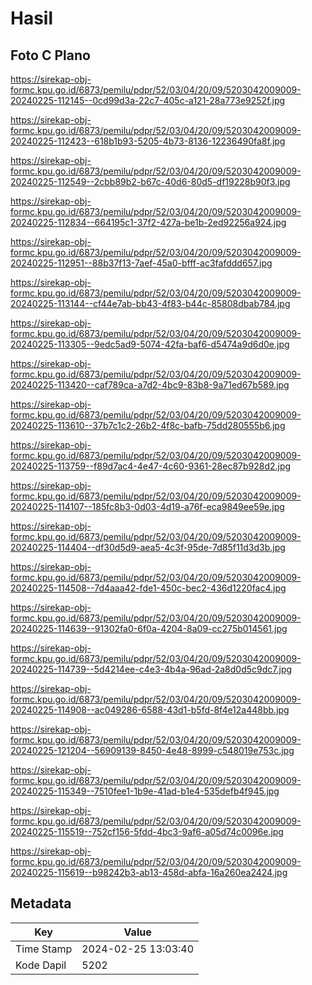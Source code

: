 # Hasil

## Foto C Plano

https://sirekap-obj-formc.kpu.go.id/6873/pemilu/pdpr/52/03/04/20/09/5203042009009-20240225-112145--0cd99d3a-22c7-405c-a121-28a773e9252f.jpg

https://sirekap-obj-formc.kpu.go.id/6873/pemilu/pdpr/52/03/04/20/09/5203042009009-20240225-112423--618b1b93-5205-4b73-8136-12236490fa8f.jpg

https://sirekap-obj-formc.kpu.go.id/6873/pemilu/pdpr/52/03/04/20/09/5203042009009-20240225-112549--2cbb89b2-b67c-40d6-80d5-df19228b90f3.jpg

https://sirekap-obj-formc.kpu.go.id/6873/pemilu/pdpr/52/03/04/20/09/5203042009009-20240225-112834--664195c1-37f2-427a-be1b-2ed92256a924.jpg

https://sirekap-obj-formc.kpu.go.id/6873/pemilu/pdpr/52/03/04/20/09/5203042009009-20240225-112951--88b37f13-7aef-45a0-bfff-ac3fafddd657.jpg

https://sirekap-obj-formc.kpu.go.id/6873/pemilu/pdpr/52/03/04/20/09/5203042009009-20240225-113144--cf44e7ab-bb43-4f83-b44c-85808dbab784.jpg

https://sirekap-obj-formc.kpu.go.id/6873/pemilu/pdpr/52/03/04/20/09/5203042009009-20240225-113305--9edc5ad9-5074-42fa-baf6-d5474a9d6d0e.jpg

https://sirekap-obj-formc.kpu.go.id/6873/pemilu/pdpr/52/03/04/20/09/5203042009009-20240225-113420--caf789ca-a7d2-4bc9-83b8-9a71ed67b589.jpg

https://sirekap-obj-formc.kpu.go.id/6873/pemilu/pdpr/52/03/04/20/09/5203042009009-20240225-113610--37b7c1c2-26b2-4f8c-bafb-75dd280555b6.jpg

https://sirekap-obj-formc.kpu.go.id/6873/pemilu/pdpr/52/03/04/20/09/5203042009009-20240225-113759--f89d7ac4-4e47-4c60-9361-28ec87b928d2.jpg

https://sirekap-obj-formc.kpu.go.id/6873/pemilu/pdpr/52/03/04/20/09/5203042009009-20240225-114107--185fc8b3-0d03-4d19-a76f-eca9849ee59e.jpg

https://sirekap-obj-formc.kpu.go.id/6873/pemilu/pdpr/52/03/04/20/09/5203042009009-20240225-114404--df30d5d9-aea5-4c3f-95de-7d85f11d3d3b.jpg

https://sirekap-obj-formc.kpu.go.id/6873/pemilu/pdpr/52/03/04/20/09/5203042009009-20240225-114508--7d4aaa42-fde1-450c-bec2-436d1220fac4.jpg

https://sirekap-obj-formc.kpu.go.id/6873/pemilu/pdpr/52/03/04/20/09/5203042009009-20240225-114639--91302fa0-6f0a-4204-8a09-cc275b014561.jpg

https://sirekap-obj-formc.kpu.go.id/6873/pemilu/pdpr/52/03/04/20/09/5203042009009-20240225-114739--5d4214ee-c4e3-4b4a-96ad-2a8d0d5c9dc7.jpg

https://sirekap-obj-formc.kpu.go.id/6873/pemilu/pdpr/52/03/04/20/09/5203042009009-20240225-114908--ac049286-6588-43d1-b5fd-8f4e12a448bb.jpg

https://sirekap-obj-formc.kpu.go.id/6873/pemilu/pdpr/52/03/04/20/09/5203042009009-20240225-121204--56909139-8450-4e48-8999-c548019e753c.jpg

https://sirekap-obj-formc.kpu.go.id/6873/pemilu/pdpr/52/03/04/20/09/5203042009009-20240225-115349--7510fee1-1b9e-41ad-b1e4-535defb4f945.jpg

https://sirekap-obj-formc.kpu.go.id/6873/pemilu/pdpr/52/03/04/20/09/5203042009009-20240225-115519--752cf156-5fdd-4bc3-9af6-a05d74c0096e.jpg

https://sirekap-obj-formc.kpu.go.id/6873/pemilu/pdpr/52/03/04/20/09/5203042009009-20240225-115619--b98242b3-ab13-458d-abfa-16a260ea2424.jpg


## Metadata

| Key        | Value               |
| ---------- | ------------------- |
| Time Stamp | 2024-02-25 13:03:40 |
| Kode Dapil | 5202                |



